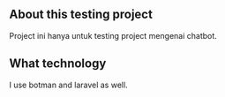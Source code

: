 ## About this testing project

Project ini hanya untuk testing project mengenai chatbot.

## What technology

I use botman and laravel as well.
